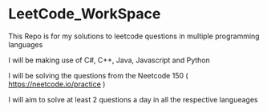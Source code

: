 # LeetCode_WorkSpace
This Repo is for my solutions to leetcode questions in multiple programming languages

I will be making use of C#, C++, Java, Javascript and Python

I will be solving the questions from the Neetcode 150 ( https://neetcode.io/practice )

I will aim to solve at least 2 questions a day in all the respective langueages